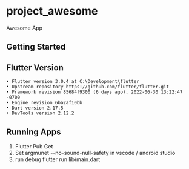 # project_awesome

Awesome App

## Getting Started

## Flutter Version

    • Flutter version 3.0.4 at C:\Development\flutter
    • Upstream repository https://github.com/flutter/flutter.git
    • Framework revision 85684f9300 (6 days ago), 2022-06-30 13:22:47 -0700
    • Engine revision 6ba2af10bb
    • Dart version 2.17.5
    • DevTools version 2.12.2
    
## Running Apps

1. Flutter Pub Get
2. Set argmunet --no-sound-null-safety in vscode / android studio
3. run debug flutter run lib/main.dart
